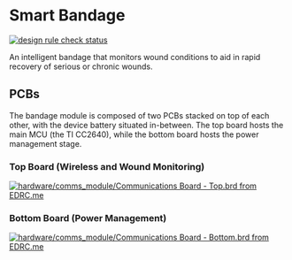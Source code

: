 # Smart Bandage
[![design rule check status](https://cadstrom.io/api/v1/user/Mobius5150/project/smart-bandage/img/status.svg)](https://edrc.me/g/Mobius5150/smart-bandage)

An intelligent bandage that monitors wound conditions to aid in rapid recovery of serious or chronic wounds.

## PCBs
The bandage module is composed of two PCBs stacked on top of each other, with the device battery situated in-between. The top board hosts the main MCU (the TI CC2640), while the bottom board hosts the power management stage.

### Top Board (Wireless and Wound Monitoring)
[![hardware/comms_module/Communications Board - Top.brd from EDRC.me](https://edrc.me/api/v1/user/Mobius5150/project/smart-bandage/build/80/img/file/hardware%2Fcomms_module%2FCommunications%20Board%20-%20Top.png)](https://edrc.me/g/Mobius5150/smart-bandage)

### Bottom Board (Power Management)
[![hardware/comms_module/Communications Board - Bottom.brd from EDRC.me](https://edrc.me/api/v1/user/Mobius5150/project/smart-bandage/build/80/img/file/hardware%2Fcomms_module%2FCommunications%20Board%20-%20Bottom.png)](https://edrc.me/g/Mobius5150/smart-bandage)

